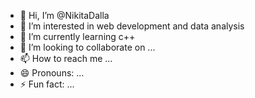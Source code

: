 - 👋 Hi, I’m @NikitaDalla
- 👀 I’m interested in web development and data analysis
- 🌱 I’m currently learning c++
- 💞️ I’m looking to collaborate on ...
- 📫 How to reach me ...
- 😄 Pronouns: ...
- ⚡ Fun fact: ...

<!---
NikitaDalla/NikitaDalla is a ✨ special ✨ repository because its `README.md` (this file) appears on your GitHub profile.
You can click the Preview link to take a look at your changes.
--->

